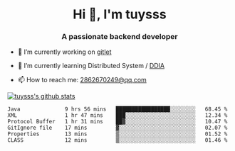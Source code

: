 <h1 align="center">Hi 👋, I'm tuysss</h1>
<h3 align="center">A passionate backend developer </h3>

- 🔭 I’m currently working on [gitlet](https://github.com/tuysss/cs61b-sp21)

- 🌱 I’m currently learning Distributed System / [DDIA](https://github.com/Vonng/ddia)
    
- 📫 How to reach me: 2862670249@qq.com

[![tuysss's github stats](https://github-readme-stats.vercel.app/api?username=tuysss)](https://github.com/tuysss/github-readme-stats)

<!--START_SECTION:waka-->

```text
Java              9 hrs 56 mins   █████████████████░░░░░░░░   68.45 %
XML               1 hr 47 mins    ███░░░░░░░░░░░░░░░░░░░░░░   12.34 %
Protocol Buffer   1 hr 31 mins    ██▓░░░░░░░░░░░░░░░░░░░░░░   10.47 %
GitIgnore file    17 mins         ▓░░░░░░░░░░░░░░░░░░░░░░░░   02.07 %
Properties        13 mins         ▒░░░░░░░░░░░░░░░░░░░░░░░░   01.52 %
CLASS             12 mins         ▒░░░░░░░░░░░░░░░░░░░░░░░░   01.46 %
```

<!--END_SECTION:waka-->
